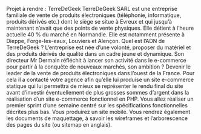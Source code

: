Projet à rendre : TerreDeGeek
TerreDeGeek SARL est une entreprise familiale de vente de produits électroniques (téléphonie, informatique, produits dérivés etc.) dont le siège se situe à Evreux et qui jusqu’à maintenant n’avait que des points de vente physiques. Elle détient à l’heure actuelle 40 % du marché en Normandie. Elle est notamment présente à Dieppe, Forge-les-eaux, Louviers et Alençon.
Quel est l’ADN de TerreDeGeek ? L’entreprise est née d’une volonté, proposer du matériel et des produits dérivés de qualité dans un cadre jeune et dynamique.
Son directeur Mr Dermain réfléchit à lancer son activité dans le e-commerce pour partir à la conquête de nouveaux marchés, son ambition ? Devenir le leader de la vente de produits électroniques dans l’ouest de la France.
Pour cela il a contacté votre agence afin qu’elle lui produise un site e-commerce statique qui lui permettra de mieux se représenter le rendu final du site avant d’investir éventuellement de plus grosses sommes d’argent dans la réalisation d’un site e-commerce fonctionnel en PHP.
Vous allez réaliser un premier sprint d’une semaine centré sur les spécifications fonctionnelles décrites plus bas. Vous produirez un site mobile. Vous rendrez également les documents de maquettage, à savoir les wireframes et l’arborescence des pages du site (ou sitemap en anglais).

